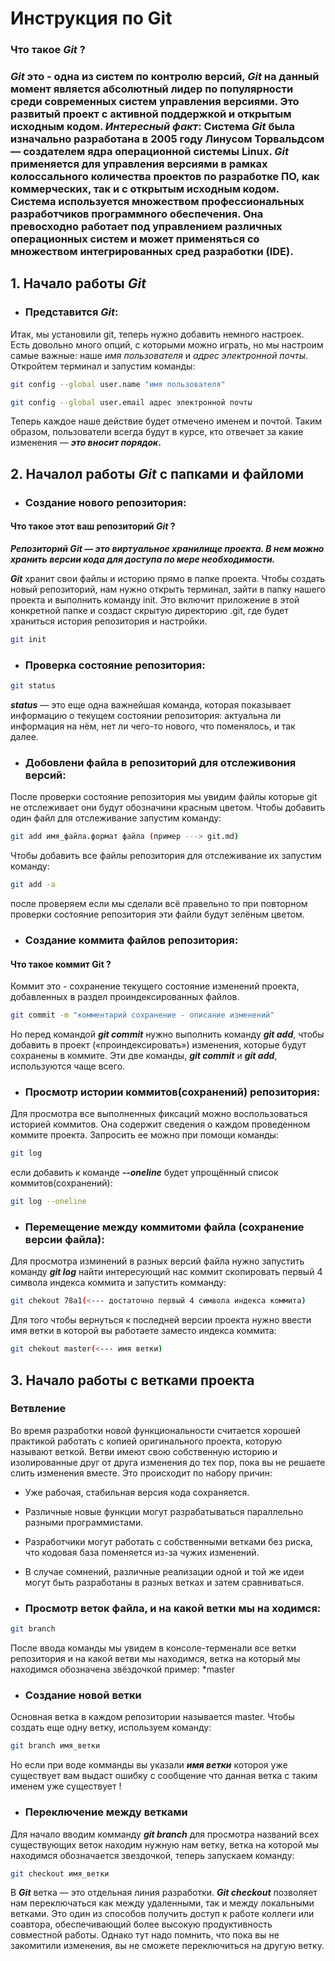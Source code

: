 # Инструкция по __Git__

### __Что такое *Git* ?__

### __*Git*__ это - одна из систем по контролю версий, __*Git*__ на данный момент является абсолютный лидер по популярности среди современных систем управления версиями. Это развитый проект с активной поддержкой и открытым исходным кодом. *Интересный факт*: Система __*Git*__ была изначально разработана в 2005 году Линусом Торвальдсом — создателем ядра операционной системы __Linux__. __*Git*__ применяется для управления версиями в рамках колоссального количества проектов по разработке ПО, как коммерческих, так и с открытым исходным кодом. Система используется множеством профессиональных разработчиков программного обеспечения. Она превосходно работает под управлением различных операционных систем и может применяться со множеством интегрированных сред разработки (IDE).

## __1. Начало работы *Git*__

+ ### Представится __*Git*__:

Итак, мы установили git, теперь нужно добавить немного настроек. Есть довольно много опций, с которыми можно играть, но мы настроим самые важные: наше *имя пользователя* и *адрес электронной почты*. Откройтем терминал и запустим команды:

```sh
git config --global user.name "имя пользователя"

git config --global user.email адрес электронной почты
```

Теперь каждое наше действие будет отмечено именем и почтой. Таким образом, пользователи всегда будут в курсе, кто отвечает за какие изменения — __*это вносит порядок*.__

## __2. Началол работы __*Git*__ с папками и файломи__

+ ### Создание нового репозитория:

#### Что такое этот ваш репозиторий *Git* ?

__*Репозиторий Git — это виртуальное хранилище проекта. В нем можно хранить версии кода для доступа по мере необходимости.*__

__*Git*__ хранит свои файлы и историю прямо в папке проекта. Чтобы создать новый репозиторий, нам нужно открыть терминал, зайти в папку нашего проекта и выполнить команду init. Это включит приложение в этой конкретной папке и создаст скрытую директорию .git, где будет храниться история репозитория и настройки.

```sh
git init
```

+ ### Проверка состояние репозитория:

```sh
git status
```

__*status*__ — это еще одна важнейшая команда, которая показывает информацию о текущем состоянии репозитория: актуальна ли информация на нём, нет ли чего-то нового, что поменялось, и так далее.

+ ### Добовлени файла в репозиторий для отслеживония версий:

После проверки состояние репозитория мы увидим файлы которые git не отслеживает они будут обозначини красным цветом.
Чтобы добавить один файл для отслеживание запустим команду:

```sh
git add имя_файла.формат файла (пример ---> git.md)
```
Чтобы добавить все файлы репозитория для отслеживание их запустим команду:

```sh
git add -a
```

после проверяем если мы сделали всё правельно то при повторном проверки состояние репозитория эти файли будут зелёным цветом.

+ ### Создание коммита файлов репозитория:

#### Что такое коммит Git ?

Коммит это - сохранение текущего состояние изменений проекта, добавленных в раздел проиндексированных файлов.

```sh
git commit -m "комментарий сохранение - описание изменений"
```
Но перед командой __*git commit*__ нужно выполнить команду __*git add*__, чтобы добавить в проект («проиндексировать») изменения, которые будут сохранены в коммите. Эти две команды, __*git commit*__ и __*git add*__, используются чаще всего.

* ### Просмотр истории коммитов(сохранений) репозитория:

Для просмотра все выполненных фиксаций можно воспользоваться историей коммитов. Она содержит сведения о каждом проведенном коммите проекта. Запросить ее можно при помощи команды:

```sh
git log
```
если добавить к команде __*--oneline*__ будет упрощённый список коммитов(сохранений):

```sh
git log --oneline
```

+ ### Перемещение между коммитоми файла (сохранение версии файла):

Для просмотра изминений в разных версий файла нужно запустить команду __*git log*__ найти интересующий нас коммит скопировать первый 4 символа индекса коммита и запустить комманду:

```sh
git chekout 78а1(<--- достаточно первый 4 символа индекса коммита)
```
Для того чтобы вернуться к последней версии проекта нужно ввести имя ветки в которой вы работаете заместо индекса коммита:

```sh
git chekout master(<--- имя ветки) 
```
## 3. Начало работы с ветками проекта

### Ветвление

Во время разработки новой функциональности считается хорошей практикой работать с копией оригинального проекта, которую называют веткой. Ветви имеют свою собственную историю и изолированные друг от друга изменения до тех пор, пока вы не решаете слить изменения вместе. Это происходит по набору причин:

+ Уже рабочая, стабильная версия кода сохраняется.

+ Различные новые функции могут разрабатываться параллельно разными программистами.

+ Разработчики могут работать с собственными ветками без риска, что кодовая база поменяется из-за чужих изменений.

+ В случае сомнений, различные реализации одной и той же идеи могут быть разработаны в разных ветках и затем сравниваться.

* ### Просмотр веток файла, и на какой ветки мы на ходимся:

```sh
git branch
```
После ввода команды мы увидем в консоле-терменали все ветки репозитория и на какой ветви мы находимся, ветка на который мы находимся обозначена звёздочкой пример: *master

* ### Создание новой ветки

Основная ветка в каждом репозитории называется master. Чтобы создать еще одну ветку, используем команду:

```sh
git branch имя_ветки
```
Но если при воде комманды вы указали __*имя ветки*__ котороя уже существует вам выдаст ошибку с сообщение что данная ветка с таким именем уже существует !

+ ### Переключение между ветками

Для начало вводим комманду __*git branch*__ для просмотра названий всех существующих веток находим нужную нам ветку, ветка на которой мы находимся обозначается звездочкой, теперь запускаем команду:

```sh
git checkout имя_ветки
```
В __*Git*__ ветка — это отдельная линия разработки. __*Git checkout*__ позволяет нам переключаться как между удаленными, так и между локальными ветками. Это один из способов получить доступ к работе коллеги или соавтора, обеспечивающий более высокую продуктивность совместной работы. Однако тут надо помнить, что пока вы не закомитили изменения, вы не сможете переключиться на другую ветку.